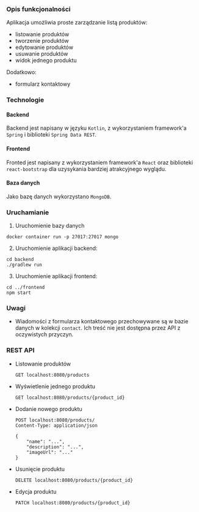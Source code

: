 ### Opis funkcjonalności
Aplikacja umożliwia proste zarządzanie listą produktów:
- listowanie produktów
- tworzenie produktów
- edytowanie produktów
- usuwanie produktów
- widok jednego produktu

Dodatkowo: 
- formularz kontaktowy

### Technologie

#### Backend
Backend jest napisany w języku `Kotlin`, z wykorzystaniem
framework'a `Spring` i biblioteki `Spring Data REST`. 

#### Frontend 
Fronted jest napisany z wykorzystaniem framework'a `React`
oraz biblioteki `react-bootstrap` dla uzysykania bardziej 
atrakcyjnego wyglądu.

#### Baza danych
Jako bazę danych wykorzystano `MongoDB`.

### Uruchamianie 

1. Uruchomienie bazy danych
  ```
  docker container run -p 27017:27017 mongo
  ```
2. Uruchomienie aplikacji backend:
  ```
  cd backend
  ./gradlew run
  ```

3. Uruchomienie aplikacji frontend:
  ```
  cd ../frontend
  npm start
  ```

### Uwagi
- Wiadomości z formularza kontaktowego przechowywane są w bazie
  danych w kolekcji `contact`. Ich treść nie jest dostępna przez 
  API z oczywistych przyczyn.
  
### REST API
- Listowanie produktów
  
  ```
  GET localhost:8080/products
  ```

- Wyświetlenie jednego produktu
  
  ```
  GET localhost:8080/products/{product_id}
  ```

- Dodanie nowego produktu

  ```
  POST localhost:8080/products/
  Content-Type: application/json
  
  {
      "name": "...",
      "description": "...",
      "imageUrl": "..."
  }

  ```
  
- Usunięcie produktu

  ```
  DELETE localhost:8080/products/{product_id}
  ```

- Edycja produktu

  ```
  PATCH localhost:8080/products/{product_id}
  ```
    

